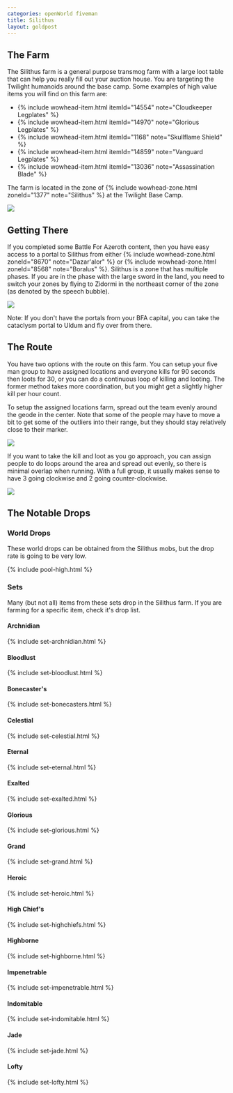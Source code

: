 ```yaml
---
categories: openWorld fiveman
title: Silithus
layout: goldpost
---
```


## The Farm
The Silithus farm is a general purpose transmog farm with a large loot table that can help you really fill out your auction house.  You are targeting the Twilight humanoids around the base camp. Some examples of high value items you will find on this farm are:

- {% include wowhead-item.html itemId="14554" note="Cloudkeeper Legplates" %}
- {% include wowhead-item.html itemId="14970" note="Glorious Legplates" %}
- {% include wowhead-item.html itemId="1168" note="Skullflame Shield" %}
- {% include wowhead-item.html itemId="14859" note="Vanguard Legplates" %}
- {% include wowhead-item.html itemId="13036" note="Assassination Blade" %}

The farm is located in the zone of {% include wowhead-zone.html zoneId="1377" note="Silithus" %} at the Twilight Base Camp.

<img src="/assets/silithus-location.jpg">

## Getting There
If you completed some Battle For Azeroth content, then you have easy access to a portal to Silithus from either {% include wowhead-zone.html zoneId="8670" note="Dazar'alor" %} or {% include wowhead-zone.html zoneId="8568" note="Boralus" %}. Silithus is a zone that has multiple phases. If you are in the phase with the large sword in the land, you need to switch your zones by flying to Zidormi in the northeast corner of the zone (as denoted by the speech bubble).

<img src="/assets/zidormi-silithus.jpg">

Note: If you don't have the portals from your BFA capital, you can take the cataclysm portal to Uldum and fly over from there.

## The Route
You have two options with the route on this farm. You can setup your five man group to have assigned locations and everyone kills for 90 seconds then loots for 30, or you can do a continuous loop of killing and looting.  The former method takes more coordination, but you might get a slightly higher kill per hour count.

To setup the assigned locations farm, spread out the team evenly around the geode in the center.  Note that some of the people may have to move a bit to get some of the outliers into their range, but they should stay relatively close to their marker.

<img src="/assets/silithus-markers.jpg">

If you want to take the kill and loot as you go approach, you can assign people to do loops around the area and spread out evenly, so there is minimal overlap when running.  With a full group, it usually makes sense to have 3 going clockwise and 2 going counter-clockwise.

<img src="/assets/silithus-route.gif">

## The Notable Drops

### World Drops
These world drops can be obtained from the Silithus mobs, but the drop rate is going to be very low.

{% include pool-high.html %}

### Sets
Many (but not all) items from these sets drop in the Silithus farm.  If you are farming for a specific item, check it's drop list.

#### Archnidian
{% include set-archnidian.html %}

#### Bloodlust
{% include set-bloodlust.html %}

#### Bonecaster's
{% include set-bonecasters.html %}

#### Celestial
{% include set-celestial.html %}

#### Eternal
{% include set-eternal.html %}

#### Exalted
{% include set-exalted.html %}

#### Glorious
{% include set-glorious.html %}

#### Grand
{% include set-grand.html %}

#### Heroic
{% include set-heroic.html %}

#### High Chief's
{% include set-highchiefs.html %}

#### Highborne
{% include set-highborne.html %}

#### Impenetrable
{% include set-impenetrable.html %}

#### Indomitable
{% include set-indomitable.html %}

#### Jade
{% include set-jade.html %}

#### Lofty
{% include set-lofty.html %}
